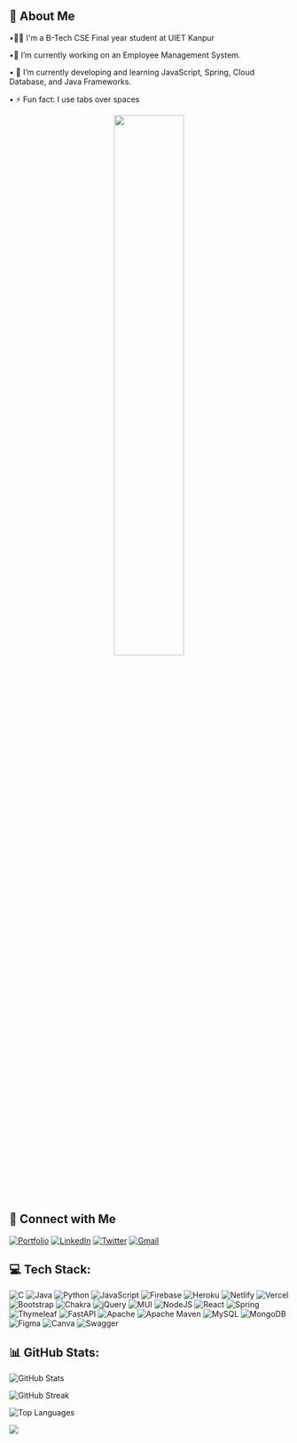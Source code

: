 ## 🚀 About Me
•👨‍💻 I'm a B-Tech CSE Final year student at UIET Kanpur

•🔭 I’m currently working on an Employee Management System.
  
• 🌱 I’m currently developing and learning JavaScript, Spring, Cloud Database, and Java Frameworks.

• ⚡ Fun fact: I use tabs over spaces

<p align="center">
  <img width="50%" src="https://user-images.githubusercontent.com/55389276/140866485-8fb1c876-9a8f-4d6a-98dc-08c4981eaf70.gif">
</p>


## 🔗 Connect with Me
[![Portfolio](https://img.shields.io/badge/Portfolio-Visit-3966ab?style=for-the-badge&logo=portfolio&logoColor=white)](https://portfolios-del-shivam.netlify.app/)
[![LinkedIn](https://img.shields.io/badge/LinkedIn-Connect-0077b5?style=for-the-badge&logo=linkedin&logoColor=white)](https://www.linkedin.com/in/shivamverma61/)
[![Twitter](https://img.shields.io/badge/Twitter-Follow-1da1f2?style=for-the-badge&logo=twitter&logoColor=white)](https://twitter.com/)
[![Gmail](https://img.shields.io/badge/Gmail-Contact-e84118?style=for-the-badge&logo=gmail&logoColor=white)](https://mail.google.com/mail/u/0/?fs=1&tf=cm&to=verma.shivam2605@gmail.com)



## 💻 Tech Stack:
![C](https://img.shields.io/badge/C-00599C?style=flat-square&logo=c&logoColor=white) ![Java](https://img.shields.io/badge/Java-ED8B00?style=flat-square&logo=java&logoColor=white) ![Python](https://img.shields.io/badge/Python-3670A0?style=flat-square&logo=python&logoColor=ffdd54) ![JavaScript](https://img.shields.io/badge/JavaScript-323330?style=flat-square&logo=javascript&logoColor=F7DF1E) ![Firebase](https://img.shields.io/badge/Firebase-039BE5?style=flat-square&logo=firebase) ![Heroku](https://img.shields.io/badge/Heroku-430098?style=flat-square&logo=heroku&logoColor=white) ![Netlify](https://img.shields.io/badge/Netlify-000?style=flat-square&logo=netlify&logoColor=00C7B7) ![Vercel](https://img.shields.io/badge/Vercel-000?style=flat-square&logo=vercel&logoColor=white) ![Bootstrap](https://img.shields.io/badge/Bootstrap-563D7C?style=flat-square&logo=bootstrap&logoColor=white) ![Chakra](https://img.shields.io/badge/Chakra-4ED1C5?style=flat-square&logo=chakraui&logoColor=white) ![jQuery](https://img.shields.io/badge/jQuery-0769AD?style=flat-square&logo=jquery&logoColor=white) ![MUI](https://img.shields.io/badge/MUI-0081CB?style=flat-square&logo=material-ui&logoColor=white) ![NodeJS](https://img.shields.io/badge/Node.js-6DA55F?style=flat-square&logo=node.js&logoColor=white) ![React](https://img.shields.io/badge/React-20232A?style=flat-square&logo=react&logoColor=61DAFB) ![Spring](https://img.shields.io/badge/Spring-6DB33F?style=flat-square&logo=spring&logoColor=white) ![Thymeleaf](https://img.shields.io/badge/Thymeleaf-005C0F?style=flat-square&logo=Thymeleaf&logoColor=white) ![FastAPI](https://img.shields.io/badge/FastAPI-005571?style=flat-square&logo=fastapi) ![Apache](https://img.shields.io/badge/Apache-D42029?style=flat-square&logo=apache&logoColor=white) ![Apache Maven](https://img.shields.io/badge/Apache%20Maven-C71A36?style=flat-square&logo=Apache%20Maven&logoColor=white) ![MySQL](https://img.shields.io/badge/MySQL-00F?style=flat-square&logo=mysql&logoColor=white) ![MongoDB](https://img.shields.io/badge/MongoDB-4ea94b?style=flat-square&logo=mongodb&logoColor=white) ![Figma](https://img.shields.io/badge/Figma-F24E1E?style=flat-square&logo=figma&logoColor=white) ![Canva](https://img.shields.io/badge/Canva-00C4CC?style=flat-square&logo=Canva&logoColor=white) ![Swagger](https://img.shields.io/badge/Swagger-Clojure?style=flat-square&logo=swagger&logoColor=white)

## 📊 GitHub Stats:
![GitHub Stats](https://github-readme-stats.vercel.app/api?username=shivamverma26&theme=radical&hide_border=true&include_all_commits=true&count_private=false)

![GitHub Streak](https://github-readme-streak-stats.herokuapp.com/?user=shivamverma26&theme=radical&hide_border=true)

![Top Languages](https://github-readme-stats.vercel.app/api/top-langs/?username=shivamverma26&theme=radical&hide_border=true&include_all_commits=true&count_private=false&layout=compact)

[![](https://visitcount.itsvg.in/api?id=shivamverm26&icon=8&color=0)](https://visitcount.itsvg.in)
